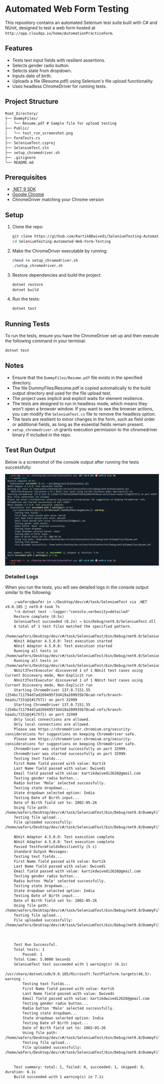 # Automated Web Form Testing


This repository contains an automated Selenium test suite built with C# and NUnit, designed to test a web form hosted at `http://app.cloudqa.io/home/AutomationPracticeForm`.

## Features

- Tests text input fields with resilient assertions.
- Selects gender radio button.
- Selects state from dropdown.
- Inputs date of birth.
- Uploads a file (Resume.pdf) using Selenium's file upload functionality.
- Uses headless ChromeDriver for running tests.

## Project Structure

    Root_Directory/
    ├── DummyFiles/
    │   └── Resume.pdf # Sample file for upload testing
    ├── Public/
    │   └── test_run_screenshot.png
    ├── FormTests.cs
    ├── SeleniumTest.csproj
    ├── SeleniumTest.sln
    ├── setup_chromedriver.sh
    ├── .gitignore
    └── README.md



## Prerequisites

- [.NET 9 SDK](https://dotnet.microsoft.com/download/dotnet/9.0)
- [Google Chrome](https://www.google.com/chrome/)
- ChromeDriver matching your Chrome version

## Setup

1. Clone the repo:
   ```bash
   git clone https://github.com/Kartik8Dwivedi/SeleniumTesting-Automated-Web-Form-Testing.git
   cd SeleniumTesting-Automated-Web-Form-Testing
    ```

2. Make the ChromeDriver executable by running:
   ```bash
   chmod +x setup_chromedriver.sh
   ./setup_chromedriver.sh
   ```

3. Restore dependencies and build the project:
   ```bash
   dotnet restore
   dotnet build
   ```

4. Run the tests:
   ```bash
   dotnet test
   ```
## Running Tests
To run the tests, ensure you have the ChromeDriver set up and then execute the following command in your terminal:

```bash
dotnet test
```
## Notes   
- Ensure that the `DummyFiles/Resume.pdf` file exists in the specified directory.
- The file DummyFiles/Resume.pdf is copied automatically to the build output directory and used for the file upload test.
- The project uses implicit and explicit waits for element resilience.
- The tests are designed to run in headless mode, which means they won't open a browser window. If you want to see the browser actions, you can modify the `SeleniumTest.cs` file to remove the headless option.
- The tests are resilient to minor changes in the form, such as field order or additional fields, as long as the essential fields remain present.
- `setup_chromedriver.sh` grants execution permission to the chromedriver binary if included in the repo.

## Test Run Output

Below is a screenshot of the console output after running the tests successfully:

![Test Run Screenshot](public/media1.png)

### Detailed Logs

When you run the tests, you will see detailed logs in the console output similar to the following:

```plaintext
    ╭─wafers@wafer in ~/Desktop/dev/c#/task/SeleniumTest via .NET v9.0.105 🎯 net9.0 took 7s
    ╰─λ dotnet test --logger:"console;verbosity=detailed"
    Restore complete (0.5s)
    SeleniumTest succeeded (0.2s) → bin/Debug/net9.0/SeleniumTest.dll
    A total of 1 test files matched the specified pattern.
    /home/wafers/Desktop/dev/c#/task/SeleniumTest/bin/Debug/net9.0/SeleniumTest.dll
    NUnit Adapter 4.5.0.0: Test execution started
    NUnit Adapter 4.5.0.0: Test execution started
    Running all tests in /home/wafers/Desktop/dev/c#/task/SeleniumTest/bin/Debug/net9.0/SeleniumTest.dll
    Running all tests in /home/wafers/Desktop/dev/c#/task/SeleniumTest/bin/Debug/net9.0/SeleniumTest.dll
    NUnit3TestExecutor discovered 1 of 1 NUnit test cases using Current Discovery mode, Non-Explicit run
    NUnit3TestExecutor discovered 1 of 1 NUnit test cases using Current Discovery mode, Non-Explicit run
    Starting ChromeDriver 137.0.7151.55 (254bc711794d7ad269495f3d419a209935b78cad-refs/branch-heads/7151@{#1757}) on port 32999
    Starting ChromeDriver 137.0.7151.55 (254bc711794d7ad269495f3d419a209935b78cad-refs/branch-heads/7151@{#1757}) on port 32999
    Only local connections are allowed.
    Only local connections are allowed.
    Please see https://chromedriver.chromium.org/security-considerations for suggestions on keeping ChromeDriver safe.
    Please see https://chromedriver.chromium.org/security-considerations for suggestions on keeping ChromeDriver safe.
    ChromeDriver was started successfully on port 32999.
    ChromeDriver was started successfully on port 32999.
    Testing text fields...
    First Name field passed with value: Kartik
    Last Name field passed with value: Dwivedi
    Email field passed with value: kartikdwivedi2626@gmail.com
    Testing gender radio button...
    Radio button 'Male' selected successfully.
    Testing state dropdown...
    State dropdown selected option: India
    Testing Date of Birth input...
    Date of Birth field set to: 2002-05-26
    Using file path: /home/wafers/Desktop/dev/c#/task/SeleniumTest/bin/Debug/net9.0/DummyFiles/Resume.pdf
    Testing file upload...
    File uploaded successfully: /home/wafers/Desktop/dev/c#/task/SeleniumTest/bin/Debug/net9.0/DummyFiles/Resume.pdf

    NUnit Adapter 4.5.0.0: Test execution complete
    NUnit Adapter 4.5.0.0: Test execution complete
    Passed TestFormFieldsResiliently [5 s]
    Standard Output Messages:
    Testing text fields...
    First Name field passed with value: Kartik
    Last Name field passed with value: Dwivedi
    Email field passed with value: kartikdwivedi2626@gmail.com
    Testing gender radio button...
    Radio button 'Male' selected successfully.
    Testing state dropdown...
    State dropdown selected option: India
    Testing Date of Birth input...
    Date of Birth field set to: 2002-05-26
    Using file path: /home/wafers/Desktop/dev/c#/task/SeleniumTest/bin/Debug/net9.0/DummyFiles/Resume.pdf
    Testing file upload...
    File uploaded successfully: /home/wafers/Desktop/dev/c#/task/SeleniumTest/bin/Debug/net9.0/DummyFiles/Resume.pdf



    Test Run Successful.
    Total tests: 1
        Passed: 1
    Total time: 5.9000 Seconds
    SeleniumTest test succeeded with 1 warning(s) (6.1s)
        /usr/share/dotnet/sdk/9.0.105/Microsoft.TestPlatform.targets(48,5): warning : 
        Testing text fields...
        First Name field passed with value: Kartik
        Last Name field passed with value: Dwivedi
        Email field passed with value: kartikdwivedi2626@gmail.com
        Testing gender radio button...
        Radio button 'Male' selected successfully.
        Testing state dropdown...
        State dropdown selected option: India
        Testing Date of Birth input...
        Date of Birth field set to: 2002-05-26
        Using file path: /home/wafers/Desktop/dev/c#/task/SeleniumTest/bin/Debug/net9.0/DummyFiles/Resume.pdf
        Testing file upload...
        File uploaded successfully: /home/wafers/Desktop/dev/c#/task/SeleniumTest/bin/Debug/net9.0/DummyFiles/Resume.pdf
        

    Test summary: total: 1, failed: 0, succeeded: 1, skipped: 0, duration: 6.1s
    Build succeeded with 1 warning(s) in 7.1s
```